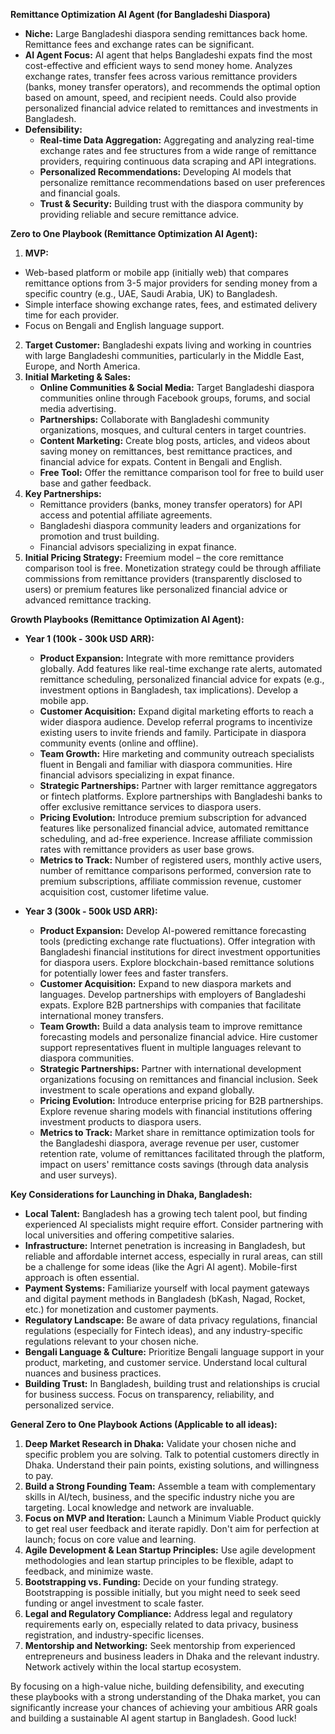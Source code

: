**Remittance Optimization AI Agent (for Bangladeshi Diaspora)**

* **Niche:**  Large Bangladeshi diaspora sending remittances back home.  Remittance fees and exchange rates can be significant.
* **AI Agent Focus:** AI agent that helps Bangladeshi expats find the most cost-effective and efficient ways to send money home.  Analyzes exchange rates, transfer fees across various remittance providers (banks, money transfer operators), and recommends the optimal option based on amount, speed, and recipient needs.  Could also provide personalized financial advice related to remittances and investments in Bangladesh.
* **Defensibility:**
  * **Real-time Data Aggregation:**  Aggregating and analyzing real-time exchange rates and fee structures from a wide range of remittance providers, requiring continuous data scraping and API integrations.
  * **Personalized Recommendations:**  Developing AI models that personalize remittance recommendations based on user preferences and financial goals.
  * **Trust & Security:** Building trust with the diaspora community by providing reliable and secure remittance advice.

**Zero to One Playbook (Remittance Optimization AI Agent):**

1. **MVP:**
  * Web-based platform or mobile app (initially web) that compares remittance options from 3-5 major providers for sending money from a specific country (e.g., UAE, Saudi Arabia, UK) to Bangladesh.
  *   Simple interface showing exchange rates, fees, and estimated delivery time for each provider.
  *   Focus on Bengali and English language support.
2. **Target Customer:**  Bangladeshi expats living and working in countries with large Bangladeshi communities, particularly in the Middle East, Europe, and North America.
3. **Initial Marketing & Sales:**
    * **Online Communities & Social Media:**  Target Bangladeshi diaspora communities online through Facebook groups, forums, and social media advertising.
    * **Partnerships:**  Collaborate with Bangladeshi community organizations, mosques, and cultural centers in target countries.
    * **Content Marketing:**  Create blog posts, articles, and videos about saving money on remittances, best remittance practices, and financial advice for expats.  Content in Bengali and English.
    * **Free Tool:** Offer the remittance comparison tool for free to build user base and gather feedback.
4.  **Key Partnerships:**
    * Remittance providers (banks, money transfer operators) for API access and potential affiliate agreements.
    * Bangladeshi diaspora community leaders and organizations for promotion and trust building.
    * Financial advisors specializing in expat finance.
5.  **Initial Pricing Strategy:**  Freemium model – the core remittance comparison tool is free.  Monetization strategy could be through affiliate commissions from remittance providers (transparently disclosed to users) or premium features like personalized financial advice or advanced remittance tracking.

**Growth Playbooks (Remittance Optimization AI Agent):**

*   **Year 1 (100k - 300k USD ARR):**
    *   **Product Expansion:**  Integrate with more remittance providers globally.  Add features like real-time exchange rate alerts, automated remittance scheduling, personalized financial advice for expats (e.g., investment options in Bangladesh, tax implications).  Develop a mobile app.
    *   **Customer Acquisition:**  Expand digital marketing efforts to reach a wider diaspora audience.  Develop referral programs to incentivize existing users to invite friends and family.  Participate in diaspora community events (online and offline).
    *   **Team Growth:** Hire marketing and community outreach specialists fluent in Bengali and familiar with diaspora communities.  Hire financial advisors specializing in expat finance.
    *   **Strategic Partnerships:** Partner with larger remittance aggregators or fintech platforms.  Explore partnerships with Bangladeshi banks to offer exclusive remittance services to diaspora users.
    *   **Pricing Evolution:**  Introduce premium subscription for advanced features like personalized financial advice, automated remittance scheduling, and ad-free experience.  Increase affiliate commission rates with remittance providers as user base grows.
    *   **Metrics to Track:** Number of registered users, monthly active users, number of remittance comparisons performed, conversion rate to premium subscriptions, affiliate commission revenue, customer acquisition cost, customer lifetime value.

*   **Year 3 (300k - 500k USD ARR):**
    *   **Product Expansion:**  Develop AI-powered remittance forecasting tools (predicting exchange rate fluctuations).  Offer integration with Bangladeshi financial institutions for direct investment opportunities for diaspora users.  Explore blockchain-based remittance solutions for potentially lower fees and faster transfers.
    *   **Customer Acquisition:**  Expand to new diaspora markets and languages.  Develop partnerships with employers of Bangladeshi expats.  Explore B2B partnerships with companies that facilitate international money transfers.
    *   **Team Growth:** Build a data analysis team to improve remittance forecasting models and personalize financial advice.  Hire customer support representatives fluent in multiple languages relevant to diaspora communities.
    *   **Strategic Partnerships:** Partner with international development organizations focusing on remittances and financial inclusion.  Seek investment to scale operations and expand globally.
    *   **Pricing Evolution:**  Introduce enterprise pricing for B2B partnerships.  Explore revenue sharing models with financial institutions offering investment products to diaspora users.
    *   **Metrics to Track:** Market share in remittance optimization tools for the Bangladeshi diaspora, average revenue per user, customer retention rate, volume of remittances facilitated through the platform, impact on users' remittance costs savings (through data analysis and user surveys).


**Key Considerations for Launching in Dhaka, Bangladesh:**

*   **Local Talent:**  Bangladesh has a growing tech talent pool, but finding experienced AI specialists might require effort. Consider partnering with local universities and offering competitive salaries.
*   **Infrastructure:**  Internet penetration is increasing in Bangladesh, but reliable and affordable internet access, especially in rural areas, can still be a challenge for some ideas (like the Agri AI agent).  Mobile-first approach is often essential.
*   **Payment Systems:**  Familiarize yourself with local payment gateways and digital payment methods in Bangladesh (bKash, Nagad, Rocket, etc.) for monetization and customer payments.
*   **Regulatory Landscape:**  Be aware of data privacy regulations, financial regulations (especially for Fintech ideas), and any industry-specific regulations relevant to your chosen niche.
*   **Bengali Language & Culture:**  Prioritize Bengali language support in your product, marketing, and customer service. Understand local cultural nuances and business practices.
*   **Building Trust:**  In Bangladesh, building trust and relationships is crucial for business success.  Focus on transparency, reliability, and personalized service.

**General Zero to One Playbook Actions (Applicable to all ideas):**

1.  **Deep Market Research in Dhaka:** Validate your chosen niche and specific problem you are solving. Talk to potential customers directly in Dhaka. Understand their pain points, existing solutions, and willingness to pay.
2.  **Build a Strong Founding Team:**  Assemble a team with complementary skills in AI/tech, business, and the specific industry niche you are targeting.  Local knowledge and network are invaluable.
3.  **Focus on MVP and Iteration:**  Launch a Minimum Viable Product quickly to get real user feedback and iterate rapidly.  Don't aim for perfection at launch; focus on core value and learning.
4.  **Agile Development & Lean Startup Principles:**  Use agile development methodologies and lean startup principles to be flexible, adapt to feedback, and minimize waste.
5.  **Bootstrapping vs. Funding:**  Decide on your funding strategy. Bootstrapping is possible initially, but you might need to seek seed funding or angel investment to scale faster.
6.  **Legal and Regulatory Compliance:**  Address legal and regulatory requirements early on, especially related to data privacy, business registration, and industry-specific licenses.
7.  **Mentorship and Networking:**  Seek mentorship from experienced entrepreneurs and business leaders in Dhaka and the relevant industry. Network actively within the local startup ecosystem.


By focusing on a high-value niche, building defensibility, and executing these playbooks with a strong understanding of the Dhaka market, you can significantly increase your chances of achieving your ambitious ARR goals and building a sustainable AI agent startup in Bangladesh. Good luck!
